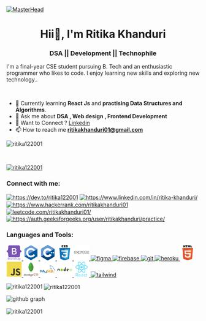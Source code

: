 [![MasterHead](https://user-images.githubusercontent.com/56202980/175778382-8803a652-71c5-4264-9be1-0bca6cf7311c.png)](https://Ritika122201)


<h1 align="center">Hii👋, I'm Ritika Khanduri</h1>
<h3 align="center"> DSA || Development  || Technophile</h3>
<p>I'm a final-year CSE student pursuing  B. Tech and an enthusiastic programmer who likes to code. I enjoy learning new skills and exploring new technology..  <br> 
</p>
<br/>

- 🌱 Currently learning **React Js** and **practising Data Structures and Algorithms**.
- 💬 Ask me about **DSA , Web design , Frontend Development**
- 🙌 Want to Connect ? [Linkedin](https://www.linkedin.com/in/ritika-khanduri/)
- 📫 How to reach me **ritikakhanduri01@gmail.com**

<p align="left"> <img src="https://komarev.com/ghpvc/?username=ritika122001&label=Profile%20views&color=0e75b6&style=flat" alt="ritika122001" /> </p>
<br/>


<p align="left"> <a href="https://github.com/ryo-ma/github-profile-trophy"><img src="https://github-profile-trophy.vercel.app/?username=ritika122001" alt="ritika122001" /></a> </p>


<h3 align="left">Connect with me:</h3>
<p align="left">
<a href="https://dev.to/https://dev.to/ritika122001" target="blank"><img align="center" src="https://raw.githubusercontent.com/rahuldkjain/github-profile-readme-generator/master/src/images/icons/Social/devto.svg" alt="https://dev.to/ritika122001" height="30" width="40" /></a>
<a href="https://linkedin.com/in/https://www.linkedin.com/in/ritika-khanduri/" target="blank"><img align="center" src="https://raw.githubusercontent.com/rahuldkjain/github-profile-readme-generator/master/src/images/icons/Social/linked-in-alt.svg" alt="https://www.linkedin.com/in/ritika-khanduri/" height="30" width="40" /></a>
<a href="https://www.hackerrank.com/https://www.hackerrank.com/ritikakhanduri01" target="blank"><img align="center" src="https://raw.githubusercontent.com/rahuldkjain/github-profile-readme-generator/master/src/images/icons/Social/hackerrank.svg" alt="https://www.hackerrank.com/ritikakhanduri01" height="30" width="40" /></a>
<a href="https://www.leetcode.com/leetcode.com/ritikakhanduri01/" target="blank"><img align="center" src="https://raw.githubusercontent.com/rahuldkjain/github-profile-readme-generator/master/src/images/icons/Social/leet-code.svg" alt="leetcode.com/ritikakhanduri01/" height="30" width="40" /></a>
<a href="https://auth.geeksforgeeks.org/user/https://auth.geeksforgeeks.org/user/ritikakhanduri/practice/" target="blank"><img align="center" src="https://raw.githubusercontent.com/rahuldkjain/github-profile-readme-generator/master/src/images/icons/Social/geeks-for-geeks.svg" alt="https://auth.geeksforgeeks.org/user/ritikakhanduri/practice/" height="30" width="40" /></a>
</p>

<h3 align="left">Languages and Tools:</h3>
<p align="left"> <a href="https://getbootstrap.com" target="_blank" rel="noreferrer"> <img src="https://raw.githubusercontent.com/devicons/devicon/master/icons/bootstrap/bootstrap-plain-wordmark.svg" alt="bootstrap" width="40" height="40"/> </a> <a href="https://www.cprogramming.com/" target="_blank" rel="noreferrer"> <img src="https://raw.githubusercontent.com/devicons/devicon/master/icons/c/c-original.svg" alt="c" width="40" height="40"/> </a> <a href="https://www.w3schools.com/cpp/" target="_blank" rel="noreferrer"> <img src="https://raw.githubusercontent.com/devicons/devicon/master/icons/cplusplus/cplusplus-original.svg" alt="cplusplus" width="40" height="40"/> </a> <a href="https://www.w3schools.com/css/" target="_blank" rel="noreferrer"> <img src="https://raw.githubusercontent.com/devicons/devicon/master/icons/css3/css3-original-wordmark.svg" alt="css3" width="40" height="40"/> </a> <a href="https://expressjs.com" target="_blank" rel="noreferrer"> <img src="https://raw.githubusercontent.com/devicons/devicon/master/icons/express/express-original-wordmark.svg" alt="express" width="40" height="40"/> </a> <a href="https://www.figma.com/" target="_blank" rel="noreferrer"> <img src="https://www.vectorlogo.zone/logos/figma/figma-icon.svg" alt="figma" width="40" height="40"/> </a> <a href="https://firebase.google.com/" target="_blank" rel="noreferrer"> <img src="https://www.vectorlogo.zone/logos/firebase/firebase-icon.svg" alt="firebase" width="40" height="40"/> </a> <a href="https://git-scm.com/" target="_blank" rel="noreferrer"> <img src="https://www.vectorlogo.zone/logos/git-scm/git-scm-icon.svg" alt="git" width="40" height="40"/> </a> <a href="https://heroku.com" target="_blank" rel="noreferrer"> <img src="https://www.vectorlogo.zone/logos/heroku/heroku-icon.svg" alt="heroku" width="40" height="40"/> </a> <a href="https://www.w3.org/html/" target="_blank" rel="noreferrer"> <img src="https://raw.githubusercontent.com/devicons/devicon/master/icons/html5/html5-original-wordmark.svg" alt="html5" width="40" height="40"/> </a> <a href="https://developer.mozilla.org/en-US/docs/Web/JavaScript" target="_blank" rel="noreferrer"> <img src="https://raw.githubusercontent.com/devicons/devicon/master/icons/javascript/javascript-original.svg" alt="javascript" width="40" height="40"/> </a> <a href="https://www.mongodb.com/" target="_blank" rel="noreferrer"> <img src="https://raw.githubusercontent.com/devicons/devicon/master/icons/mongodb/mongodb-original-wordmark.svg" alt="mongodb" width="40" height="40"/> </a> <a href="https://www.mysql.com/" target="_blank" rel="noreferrer"> <img src="https://raw.githubusercontent.com/devicons/devicon/master/icons/mysql/mysql-original-wordmark.svg" alt="mysql" width="40" height="40"/> </a> <a href="https://nodejs.org" target="_blank" rel="noreferrer"> <img src="https://raw.githubusercontent.com/devicons/devicon/master/icons/nodejs/nodejs-original-wordmark.svg" alt="nodejs" width="40" height="40"/> </a> <a href="https://reactjs.org/" target="_blank" rel="noreferrer"> <img src="https://raw.githubusercontent.com/devicons/devicon/master/icons/react/react-original-wordmark.svg" alt="react" width="40" height="40"/> </a> <a href="https://tailwindcss.com/" target="_blank" rel="noreferrer"> <img src="https://www.vectorlogo.zone/logos/tailwindcss/tailwindcss-icon.svg" alt="tailwind" width="40" height="40"/> </a> </p>

<p><img align="left" src="https://github-readme-stats.vercel.app/api/top-langs?username=ritika122001&show_icons=true&locale=en&layout=compact" alt="ritika122001" /></p>

<p>&nbsp;<img align="center" src="https://github-readme-stats.vercel.app/api?username=ritika122001&show_icons=true&locale=en" alt="ritika122001" /></p>

![github graph](https://activity-graph.herokuapp.com/graph?username=Ritika122001&theme=react-dark)



<p><img align="center" src="https://github-readme-streak-stats.herokuapp.com/?user=ritika122001&" alt="ritika122001" /></p>
